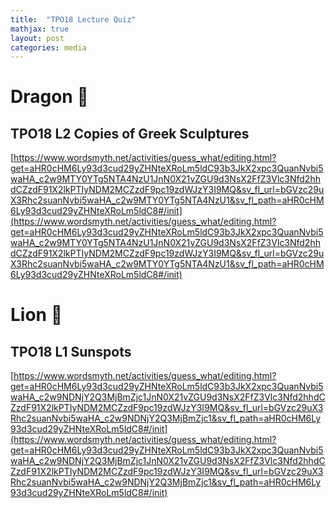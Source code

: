 ```yaml
---
title:  "TPO18 Lecture Quiz"
mathjax: true
layout: post
categories: media
---
```


# Dragon 🐲 

## TPO18 L2 Copies of Greek Sculptures 
[https://www.wordsmyth.net/activities/guess_what/editing.html?get=aHR0cHM6Ly93d3cud29yZHNteXRoLm5ldC93b3JkX2xpc3QuanNvbi5waHA_c2w9MTY0YTg5NTA4NzU1JnN0X21vZGU9d3NsX2FfZ3Vlc3Nfd2hhdCZzdF91X2lkPTIyNDM2MCZzdF9pc19zdWJzY3I9MQ&sv_fl_url=bGVzc29uX3Rhc2suanNvbi5waHA_c2w9MTY0YTg5NTA4NzU1&sv_fl_path=aHR0cHM6Ly93d3cud29yZHNteXRoLm5ldC8#/init](https://www.wordsmyth.net/activities/guess_what/editing.html?get=aHR0cHM6Ly93d3cud29yZHNteXRoLm5ldC93b3JkX2xpc3QuanNvbi5waHA_c2w9MTY0YTg5NTA4NzU1JnN0X21vZGU9d3NsX2FfZ3Vlc3Nfd2hhdCZzdF91X2lkPTIyNDM2MCZzdF9pc19zdWJzY3I9MQ&sv_fl_url=bGVzc29uX3Rhc2suanNvbi5waHA_c2w9MTY0YTg5NTA4NzU1&sv_fl_path=aHR0cHM6Ly93d3cud29yZHNteXRoLm5ldC8#/init)

# Lion 🦁️ 

## TPO18 L1 Sunspots
[https://www.wordsmyth.net/activities/guess_what/editing.html?get=aHR0cHM6Ly93d3cud29yZHNteXRoLm5ldC93b3JkX2xpc3QuanNvbi5waHA_c2w9NDNjY2Q3MjBmZjc1JnN0X21vZGU9d3NsX2FfZ3Vlc3Nfd2hhdCZzdF91X2lkPTIyNDM2MCZzdF9pc19zdWJzY3I9MQ&sv_fl_url=bGVzc29uX3Rhc2suanNvbi5waHA_c2w9NDNjY2Q3MjBmZjc1&sv_fl_path=aHR0cHM6Ly93d3cud29yZHNteXRoLm5ldC8#/init](https://www.wordsmyth.net/activities/guess_what/editing.html?get=aHR0cHM6Ly93d3cud29yZHNteXRoLm5ldC93b3JkX2xpc3QuanNvbi5waHA_c2w9NDNjY2Q3MjBmZjc1JnN0X21vZGU9d3NsX2FfZ3Vlc3Nfd2hhdCZzdF91X2lkPTIyNDM2MCZzdF9pc19zdWJzY3I9MQ&sv_fl_url=bGVzc29uX3Rhc2suanNvbi5waHA_c2w9NDNjY2Q3MjBmZjc1&sv_fl_path=aHR0cHM6Ly93d3cud29yZHNteXRoLm5ldC8#/init)





